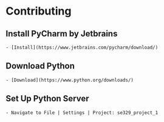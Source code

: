 # Contributing

## Install PyCharm by Jetbrains
    - [Install](https://www.jetbrains.com/pycharm/download/)
## Download Python
    - [Download](https://www.python.org/downloads/)
## Set Up Python Server
    - Navigate to File | Settings | Project: se329_project_1
